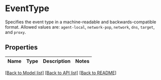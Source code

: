 # EventType

Specifies the event type in a machine-readable and backwards-compatible format. Allowed values are: `agent-local`, `network-pop`, `network`, `dns`, `target`, and `proxy`.

## Properties

Name | Type | Description | Notes
------------ | ------------- | ------------- | -------------

[[Back to Model list]](../README.md#documentation-for-models) [[Back to API list]](../README.md#documentation-for-api-endpoints) [[Back to README]](../README.md)


